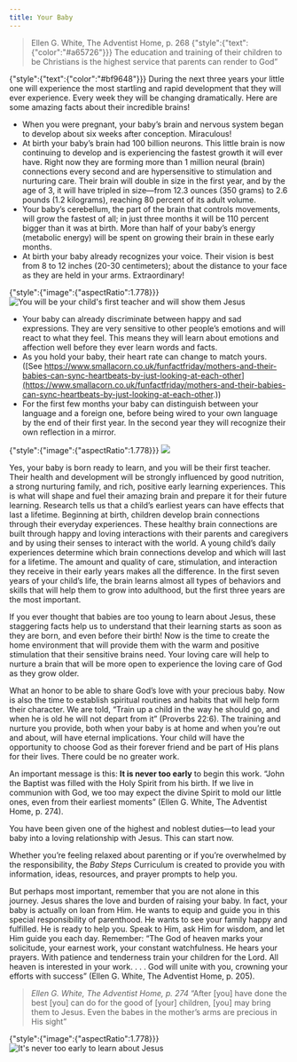 ```yaml
---
title: Your Baby
---
```


> <callout>Ellen G. White, The Adventist Home, p. 268</callout>
> {"style":{"text":{"color":"#a65726"}}}
> The education and training of their children to be Christians is the highest service that parents can render to God”

{"style":{"text":{"color":"#bf9648"}}}
During the next three years your little one will experience the most startling and rapid development that they will ever experience. Every week they will be changing dramatically. Here are some amazing facts about their incredible brains!

- When you were pregnant, your baby’s brain and nervous system began to develop about six weeks after conception. Miraculous!
- At birth your baby’s brain had 100 billion neurons. This little brain is now continuing to develop and is experiencing the fastest growth it will ever have. Right now they are forming more than 1 million neural (brain) connections every second and are hypersensitive to stimulation and nurturing care. Their brain will double in size in the first year, and by the age of 3, it will have tripled in size—from 12.3 ounces (350 grams) to 2.6 pounds (1.2 kilograms), reaching 80 percent of its adult volume.
- Your baby’s cerebellum, the part of the brain that controls movements, will grow the fastest of all; in just three months it will be 110 percent bigger than it was at birth. More than half of your baby’s energy (metabolic energy) will be spent on growing their brain in these early months.
- At birth your baby already recognizes your voice. Their vision is best from 8 to 12 inches (20-30 centimeters); about the distance to your face as they are held in your arms. Extraordinary!

{"style":{"image":{"aspectRatio":1.778}}}
![You will be your child's first teacher and will show them Jesus](https://sabbath-school-resources-assets.adventech.io/en/aij/2025-01-bb-pb/01-your-baby/01-01.png)

- Your baby can already discriminate between happy and sad expressions. They are very sensitive to other people’s emotions and will react to what they feel. This means they will learn about emotions and affection well before they ever learn words and facts.
- As you hold your baby, their heart rate can change to match yours. ([See https://www.smallacorn.co.uk/funfactfriday/mothers-and-their-babies-can-sync-heartbeats-by-just-looking-at-each-other](https://www.smallacorn.co.uk/funfactfriday/mothers-and-their-babies-can-sync-heartbeats-by-just-looking-at-each-other.))
- For the first few months your baby can distinguish between your language and a foreign one, before being wired to your own language by the end of their first year. In the second year they will recognize their own reflection in a mirror.

{"style":{"image":{"aspectRatio":1.778}}}
![](https://sabbath-school-resources-assets.adventech.io/en/aij/2025-00-bb-pb/02-your-baby/molding.png)

Yes, your baby is born ready to learn, and you will be their first teacher. Their health and development will be strongly influenced by good nutrition, a strong nurturing family, and rich, positive early learning experiences. This is what will shape and fuel their amazing brain and prepare it for their future learning. Research tells us that a child’s earliest years can have effects that last a lifetime. Beginning at birth, children develop brain connections through their everyday experiences. These healthy brain connections are built through happy and loving interactions with their parents and caregivers and by using their senses to interact with the world. A young child’s daily experiences determine which brain connections develop and which will last for a lifetime. The amount and quality of care, stimulation, and interaction they receive in their early years makes all the difference. In the first seven years of your child’s life, the brain learns almost all types of behaviors and skills that will help them to grow into adulthood, but the first three years are the most important.

If you ever thought that babies are too young to learn about Jesus, these staggering facts help us to understand that their learning starts as soon as they are born, and even before their birth! Now is the time to create the home environment that will provide them with the warm and positive stimulation that their sensitive brains need. Your loving care will help to nurture a brain that will be more open to experience the loving care of God as they grow older.

What an honor to be able to share God’s love with your precious baby. Now is also the time to establish spiritual routines and habits that will help form their character. We are told, “Train up a child in the way he should go, and when he is old he will not depart from it” (Proverbs 22:6). The training and nurture you provide, both when your baby is at home and when you’re out and about, will have eternal implications. Your child will have the opportunity to choose God as their forever friend and be part of His plans for their lives. There could be no greater work.

An important message is this: **It is never too early** to begin this work. “John the Baptist was filled with the Holy Spirit from his birth. If we live in communion with God, we too may expect the divine Spirit to mold our little ones, even from their earliest moments” (Ellen G. White, The Adventist Home, p. 274).

You have been given one of the highest and noblest duties—to lead your baby into a loving relationship with Jesus. This can start now.

Whether you’re feeling relaxed about parenting or if you’re overwhelmed by the responsibility, the _Baby Steps_ Curriculum is created to provide you with information, ideas, resources, and prayer prompts to help you.

But perhaps most important, remember that you are not alone in this journey. Jesus shares the love and burden of raising your baby. In fact, your baby is actually on loan from Him. He wants to equip and guide you in this special responsibility of parenthood. He wants to see your family happy and fulfilled. He is ready to help you. Speak to Him, ask Him for wisdom, and let Him guide you each day. Remember: “The God of heaven marks your solicitude, your earnest work, your constant watchfulness. He hears your prayers. With patience and tenderness train your children for the Lord. All heaven is interested in your work. . . . God will unite with you, crowning your efforts with success” (Ellen G. White, The Adventist Home, p. 205).

> <cite>Ellen G. White, The Adventist Home, p. 274</cite>
> “After [you] have done the best [you] can do for the good of [your] children, [you] may bring them to Jesus. Even the babes in the mother’s arms are precious in His sight”

{"style":{"image":{"aspectRatio":1.778}}}
![It's never too early to learn about Jesus](https://sabbath-school-resources-assets.adventech.io/en/aij/2025-01-bb-pb/01-your-baby/01-02.png)